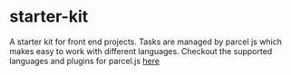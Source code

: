 # starter-kit

A starter kit for front end projects. Tasks are managed by parcel js which makes easy to work with different languages. Checkout the supported languages and plugins for parcel.js [here](https://parceljs.org/)
